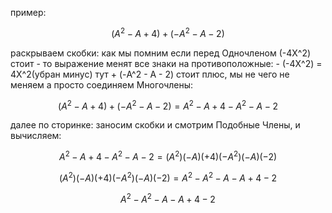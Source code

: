 пример:

$$ (A^2 - A + 4) + (-A^2 - A - 2) $$

раскрываем скобки: как мы помним если перед Одночленом (-4X^2) стоит - то выражение менят все знаки на противоположные: - (-4X^2) = 4X^2(убран минус)
тут + (-A^2 - A - 2) стоит плюс, мы не чего не меняем а просто соединяем Многочлены:

$$ (A^2 - A + 4) + (-A^2 - A - 2) = A^2 - A + 4 -A^2 - A - 2 $$

далее по сторинке: заносим скобки и смотрим Подобные Члены, и вычисляем:

$$ A^2 - A + 4 -A^2 - A - 2 = (A^2) (-A) (+4) (-A^2) (-A) (-2) $$

$$ (A^2) (-A) (+4) (-A^2) (-A) (-2) = A^2 - A^2 - A - A + 4 - 2 $$

$$ A^2 - A^2 - A - A + 4 - 2 $$
